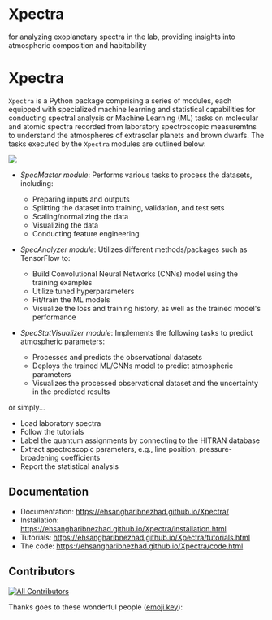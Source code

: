 # Xpectra
for analyzing exoplanetary spectra in the lab, providing insights into atmospheric composition and habitability


# Xpectra

[//]: # ([![PyPI - Latest Release]&#40;https://img.shields.io/pypi/v/TelescopeML.svg?logo=pypi&logoColor=white&label=PyPI&#41;]&#40;https://pypi.python.org/pypi/TelescopeML&#41;)

[//]: # ([![DOI]&#40;https://zenodo.org/badge/DOI/10.5281/zenodo.10183099.svg&#41;]&#40;https://doi.org/10.5281/zenodo.10183099&#41;)

[//]: # ()
[//]: # ([![Build Status]&#40;https://app.travis-ci.com/EhsanGharibNezhad/TelescopeML.svg?branch=main&#41;]&#40;https://app.travis-ci.com/EhsanGharibNezhad/TelescopeML&#41;)

[//]: # ([![.github/workflows/draft-pdf.yml]&#40;https://github.com/EhsanGharibNezhad/TelescopeML/actions/workflows/draft-pdf.yml/badge.svg&#41;]&#40;https://github.com/EhsanGharibNezhad/TelescopeML/actions/workflows/draft-pdf.yml&#41;)

[//]: # ([![pages-build-deployment]&#40;https://github.com/EhsanGharibNezhad/TelescopeML/actions/workflows/pages/pages-build-deployment/badge.svg&#41;]&#40;https://github.com/EhsanGharibNezhad/TelescopeML/actions/workflows/pages/pages-build-deployment&#41;)

[//]: # ([![License: GPL v3]&#40;https://img.shields.io/badge/License-GPLv3-blue.svg&#41;]&#40;https://www.gnu.org/licenses/gpl-3.0&#41;)

[//]: # (![Python]&#40;https://img.shields.io/badge/python-3.9-blue.svg&#41;)

[//]: # ([![Downloads]&#40;https://static.pepy.tech/badge/telescopeml&#41;]&#40;https://pepy.tech/project/telescopeml&#41;)

``Xpectra`` is a Python package comprising a series of modules, each equipped with specialized machine learning and
statistical capabilities for conducting spectral analysis or Machine Learning (ML) tasks on
molecular and atomic spectra recorded from laboratory spectroscopic measuremtns to understand the atmospheres of extrasolar planets and brown dwarfs. 
The tasks executed by the ``Xpectra`` modules are outlined below:


![](docs/figures/Xpectra_modules.png)

- *SpecMaster module*: Performs various tasks to process the datasets, including:

    - Preparing inputs and outputs
    - Splitting the dataset into training, validation, and test sets
    - Scaling/normalizing the data
    - Visualizing the data
    - Conducting feature engineering

- *SpecAnalyzer module*: Utilizes different methods/packages such as TensorFlow to:

  - Build Convolutional Neural Networks (CNNs) model using the training examples
  - Utilize tuned hyperparameters
  - Fit/train the ML models
  - Visualize the loss and training history, as well as the trained model's performance

- *SpecStatVisualizer module*: Implements the following tasks to predict atmospheric parameters:

  - Processes and predicts the observational datasets
  - Deploys the trained ML/CNNs model to predict atmospheric parameters
  - Visualizes the processed observational dataset and the uncertainty in the predicted results



or simply...

 - Load laboratory spectra
 - Follow the tutorials
 - Label the quantum assignments by connecting to the HITRAN database
 - Extract spectroscopic parameters, e.g., line position, pressure-broadening coefficients 
 - Report the statistical analysis



## Documentation

- Documentation: https://ehsangharibnezhad.github.io/Xpectra/
- Installation: https://ehsangharibnezhad.github.io/Xpectra/installation.html
- Tutorials: https://ehsangharibnezhad.github.io/Xpectra/tutorials.html
- The code: https://ehsangharibnezhad.github.io/Xpectra/code.html


## Contributors

<!-- ALL-CONTRIBUTORS-BADGE:START - Do not remove or modify this section -->
[![All Contributors](https://img.shields.io/badge/all_contributors-6-orange.svg?style=flat-square)](#contributors-)
<!-- ALL-CONTRIBUTORS-BADGE:END -->

Thanks goes to these wonderful people ([emoji key](https://allcontributors.org/docs/en/emoji-key)):
<!-- ALL-CONTRIBUTORS-LIST:START - Do not remove or modify this section -->
<!-- prettier-ignore-start -->
<!-- markdownlint-disable -->




<!-- ALL-CONTRIBUTORS-LIST:END -->
